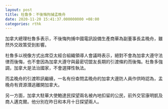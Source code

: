 ```yaml
---
layout: post
title: 杜魯多：不後悔拘捕孟晚舟
date: 2020-11-20 15:41:37.000000000 +08:00
categories: rthk
---
```


加拿大總理杜魯多表示，不後悔拘捕中國電訊設備生產商華為副董事長孟晚舟，雖然外交政策受到影響。

杜魯多以視像方式出席亞太經合組織領導人會議時表示，絕對不會為加拿大遵守法律而後悔，也不會因為加拿大遵守與最密切盟友長期的引渡條約而後悔。杜魯多強調，加拿大是法治國家，不會選擇性執法。

而孟晚舟的引渡聆訊繼續，一名有份查問孟晚舟的加拿大邊防人員作供時認為，孟晚舟有資源潛逃離開加拿大。

另一方面，加拿大駐華大使鮑達民探望兩名被內地扣留的公民，前外交官康明凱及商人邁克爾。他分別在昨日和本月十日探望兩人。
